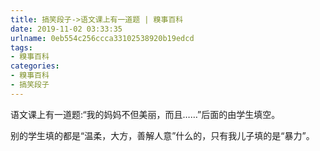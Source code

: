 ```yaml
---
title: 搞笑段子->语文课上有一道题 | 糗事百科
date: 2019-11-02 03:33:35
urlname: 0eb554c256ccca33102538920b19edcd
tags: 
- 糗事百科
categories:
- 糗事百科
- 搞笑段子
---
```

语文课上有一道题:“我的妈妈不但美丽，而且……”后面的由学生填空。

别的学生填的都是“温柔，大方，善解人意”什么的，只有我儿子填的是“暴力”。


